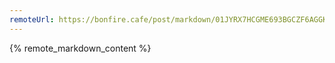 ```yaml
---
remoteUrl: https://bonfire.cafe/post/markdown/01JYRX7HCGME693BGCZF6AGGK1?frontmatter=true
---
```


{% remote_markdown_content %}